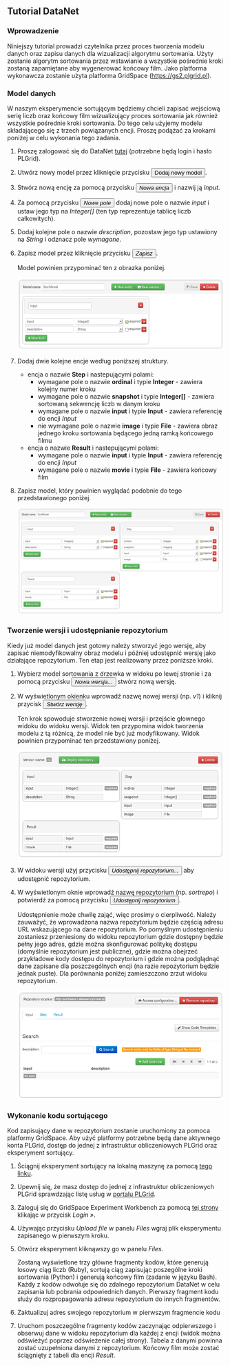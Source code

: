 ## Tutorial DataNet

### Wprowadzenie

Niniejszy tutorial prowadzi czytelnika przez proces tworzenia modelu danych oraz zapisu danych dla wizualizacji
algorytmu sortowania. Użyty zostanie algorytm sortowania przez wstawianie a wszystkie pośrednie kroki zostaną
zapamiętane aby wygenerować końcowy film. Jako platforma wykonawcza zostanie użyta  platforma GridSpace
(https://gs2.plgrid.pl).

### Model danych

W naszym eksperymencie sortującym będziemy chcieli zapisać wejściową serię liczb oraz końcowy film wizualizujący
proces sortowania jak również wszystkie pośrednie kroki sortowania. Do tego celu użyjemy modelu składającego się
z trzech powiązanych encji. Proszę podążać za krokami poniżej w celu wykonania tego zadania.

1. Proszę zalogować się do DataNet [tutaj](../../) (potrzebne będą login i hasło PLGrid).

2. Utwórz nowy model przez kliknięcie przycisku <button class="btn btn-success"><i class="icon-plus"></i> Dodaj nowy model</button>.

3. Stwórz nową encję za pomocą przycisku <button class="btn btn-success"><i class="icon-plus"> Nowa encja</i></button> i nazwij ją *Input*.

4. Za pomocą przycisku <button class="btn btn-success"><i class="icon-plus"> Nowe pole</i></button> dodaj nowe pole o nazwie *input* i ustaw jego typ na *Integer[]*
   (ten typ reprezentuje tablicę liczb całkowitych).

5. Dodaj kolejne pole o nazwie *description*, pozostaw jego typ ustawiony na *String* i odznacz pole *wymagane*.

6. Zapisz model przez kliknięcie przycisku <button class="btn"><i class="icon-save"> Zapisz</i></button>.

    Model powinien przypominać ten z obrazka poniżej.
    
    ![Model sortowania z jedną encją](resources/tut-model-one-entity.png)

7. Dodaj dwie kolejne encje według poniższej struktury.

    * encja o nazwie **Step** i nastepującymi polami:
        * wymagane pole o nazwie **ordinal** i typie **Integer** - zawiera kolejny numer kroku
        * wymagane pole o nazwie **snapshot** i typie **Integer[]** - zawiera sortowaną sekwencję liczb w danym kroku
        * wymagane pole o nazwie **input** i typie **Input** - zawiera referencję do encji *Input*
        * nie wymagane pole o nazwie **image** i typie **File** - zawiera obraz jednego kroku sortowania będącego jedną ramką końcowego filmu
    * encja o nazwie **Result** i nastepującymi polami:
        * wymagane pole o nazwie **input** i typie **Input** - zawiera referencję do encji *Input*
        * wymagane pole o nazwie **movie** i typie **File** - zawiera końcowy film

8. Zapisz model, który powinien wyglądać podobnie do tego przedstawionego poniżej.

    ![Końcowy model sortowania](resources/tut-final-sort-model.png)

### Tworzenie wersji i udostępnianie repozytorium

Kiedy już model danych jest gotowy należy stworzyć jego wersję, aby zapisać niemodyfikowalny obraz modelu i później
udostępnić wersję jako działające repozytorium. Ten etap jest realizowany przez poniższe kroki.

1. Wybierz model sortowania z drzewka w widoku po lewej stronie i za pomocą przycisku
   <button class="btn btn-success"><i class="icon-briefcase"> Nowa wersja...</i></button> stwórz nową wersję.

2. W wyświetlonym okienku wprowadź nazwę nowej wersji (np. *v1*) i kliknij przycisk
   <button class="btn btn-primary"><i class="icon-briefcase"> Stwórz wersję</i></button>.

    Ten krok spowoduje stworzenie nowej wersji i przejście głownego widoku do widoku wersji. Widok ten przypomina
    widok tworzenia modelu z tą różnicą, że model nie być już modyfikowany. Widok powinien przypominać ten przedstawiony
    poniżej.
    
    ![Widok wersji modelu](resources/tut-model-version.png)

3. W widoku wersji użyj przycisku <button class="btn btn-success"><i class="icon-cloud-upload"> Udostępnij repozytorium...</i></button>
   aby udostępnić repozytorium.

4. W wyświetlonym oknie wprowadź nazwę repozytorium (np. *sortrepo*) i potwierdź za pomocą przycisku
   <button class="btn btn-primary"><i class="icon-file"> Udostępnij repozytorium</i></button>.

    Udostępnienie może chwilę zająć, więc prosimy o cierpliwość. Należy zauważyć, że wprowadzona nazwa repozytorium będzie
    częścią adresu URL wskazującego na dane repozytorium. Po pomyślnym udostępnieniu zostaniesz przeniesiony do widoku
    repozytorium gdzie dostępny będzie pełny jego adres, gdzie można skonfigurować politykę dostępu (domyślnie repozytorium
    jest publiczne), gdzie można obejrzeć przykładowe kody dostępu do repozytorium i gdzie można podglądnąć dane zapisane
    dla poszczególnych encji (na razie repozytorium będzie jednak puste). Dla porównania poniżej zamieszczono zrzut widoku
    repozytorium.
    
    ![Widok repozytorium](resources/tut-model-repository.png)

### Wykonanie kodu sortującego

Kod zapisujący dane w repozytorium zostanie uruchomiony za pomoca platformy GridSpace. Aby użyć platformy potrzebne będą
dane aktywnego konta PLGrid, dostęp do jednej z infrastruktur obliczeniowych PLGrid oraz eksperyment sortujący.

1. Ściągnij eksperyment sortujący na lokalną maszynę za pomocą [tego linku](resources/sorting-experiment.exp.xml).

2. Upewnij się, że masz dostęp do jednej z infrastruktur obliczeniowych PLGrid sprawdzając listę usług w [portalu PLGrid](https://portal.plgrid.pl).

3. Zaloguj się do GridSpace Experiment Workbench za pomocą [tej strony](https://gs2.plgrid.pl) klikając w przycisk *Login »*.

4. Używając przycisku *Upload file* w panelu *Files* wgraj plik eksperymentu zapisanego w pierwszym kroku.

5. Otwórz eksperyment kliknąwszy go w panelu *Files*.

    Zostaną wyświetlone trzy główne fragmenty kodów, które generują losowy ciąg liczb (Ruby), sortują ciąg zapisując poszególne kroki
    sortowania (Python) i generują końcowy film (zadanie w języku Bash). Każdy z kodów odwołuje się do zdalnego repozytorium DataNet
    w celu zapisania lub pobrania odpowiednich danych. Pierwszy fragment kodu służy do rozpropagowania adresu repozytorium do innych
    fragmentów.

6. Zaktualizuj adres swojego repozytorium w pierwszym fragmencie kodu

7. Uruchom poszczególne fragmenty kodów zaczynając odpierwszego i obserwuj dane w widoku repozytorium dla każdej z encji (widok
   można odświeżyć poprzez odświeżenie całej strony). Tabela z danymi powinna zostać uzupełniona danymi z repozytorium. Końcowy
   film może zostać ściągnięty z tabeli dla encji *Result*.